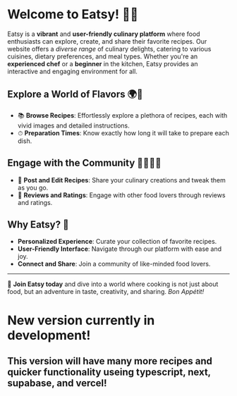 # Welcome to Eatsy! 🍳🥗

Eatsy is a **vibrant** and **user-friendly culinary platform** where food enthusiasts can explore, create, and share their favorite recipes. Our website offers a _diverse range_ of culinary delights, catering to various cuisines, dietary preferences, and meal types. Whether you're an **experienced chef** or a **beginner** in the kitchen, Eatsy provides an interactive and engaging environment for all.

## Explore a World of Flavors 🌍🍜

- 📚 **Browse Recipes**: Effortlessly explore a plethora of recipes, each with vivid images and detailed instructions.
- ⏱ **Preparation Times**: Know exactly how long it will take to prepare each dish.

## Engage with the Community 👨‍🍳👩‍🍳

- 📝 **Post and Edit Recipes**: Share your culinary creations and tweak them as you go.
- 💬 **Reviews and Ratings**: Engage with other food lovers through reviews and ratings.

## Why Eatsy? 🌟

- **Personalized Experience**: Curate your collection of favorite recipes.
- **User-Friendly Interface**: Navigate through our platform with ease and joy.
- **Connect and Share**: Join a community of like-minded food lovers.

---

🔗 **Join Eatsy today** and dive into a world where cooking is not just about food, but an adventure in taste, creativity, and sharing. _Bon Appétit!_


# New version currently in development! 
## This version will have many more recipes and quicker functionality useing typescript, next, supabase, and vercel!
